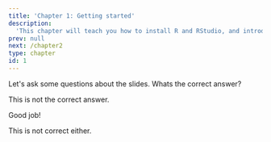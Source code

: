 ```yaml
---
title: 'Chapter 1: Getting started'
description:
  'This chapter will teach you how to install R and RStudio, and introduce you to the RStudio IDE.'
prev: null
next: /chapter2
type: chapter
id: 1
---
```


<exercise id="1" title="Getting ready to use R & RStudio" type="slides">

<slides source="chapter1_01_SetUp">
</slides>

</exercise>

<exercise id="2" title="The RStudio Interface">

Let's ask some questions about the slides. Whats the correct answer?

<choice>
<opt text="Answer one">

This is not the correct answer.

</opt>

<opt text="Answer two" correct="true">

Good job!

</opt>

<opt text="Answer three">

This is not correct either.

</opt>
</choice>

</exercise>


